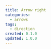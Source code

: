 ```yaml
---
title: Arrow right
categories:
  - arrows
tags:
  - direction
created: 0.1.0
updated: 1.0.0
---
```

